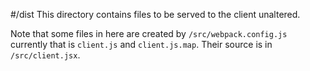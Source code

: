 #/dist
This directory contains files to be served to the client unaltered.

Note that some files in here are created by `/src/webpack.config.js`
currently that is `client.js` and `client.js.map`. 
Their source is in `/src/client.jsx`.


